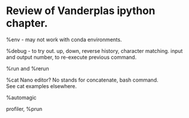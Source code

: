 # Review of Vanderplas ipython chapter.  

%env - may not work with conda environments.  

%debug - to try out. 
up, down, reverse history, character matching. 
input and output number, to re-execute previous command.  

%run and %rerun

%cat 
Nano editor?  No stands for concatenate, bash command.  
See cat examples elsewhere.  

%automagic 

profiler, %prun  
